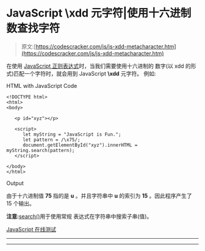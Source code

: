 # JavaScript \xdd 元字符|使用十六进制数查找字符

> 原文:[https://codescracker.com/js/js-xdd-metacharacter.htm](https://codescracker.com/js/js-xdd-metacharacter.htm)

在使用 [JavaScript 正则表达式](/js/js-regular-expression.htm)时，当我们需要使用十六进制的 数字(以 xdd 的形式)匹配一个字符时，就会用到 JavaScript **\xdd** 元字符。 例如:

HTML with JavaScript Code

```
<!DOCTYPE html>
<html>
<body>

   <p id="xyz"></p>

   <script>
      let myString = "JavaScript is Fun.";
      let pattern = /\x75/;
      document.getElementById("xyz").innerHTML = myString.search(pattern);
   </script>

</body>
</html>
```

Output

由于十六进制值 **75** 指的是 **u** 。并且字符串中 **u** 的索引为 **15** 。因此程序产生了 15 个输出。

**注意:**[search()](/js/js-search-string.htm)用于使用常规 表达式在字符串中搜索子串(值)。

[JavaScript 在线测试](/exam/showtest.php?subid=6)

* * *

* * *